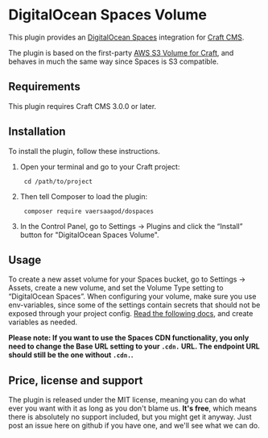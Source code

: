 # DigitalOcean Spaces Volume

This plugin provides an [DigitalOcean Spaces](https://www.digitalocean.com/products/spaces/) integration for [Craft CMS](https://craftcms.com/).

The plugin is based on the first-party [AWS S3 Volume for Craft](https://github.com/craftcms/aws-s3/tree/master/src), and behaves in much the same way since Spaces is S3 compatible.  

## Requirements

This plugin requires Craft CMS 3.0.0 or later. 

## Installation

To install the plugin, follow these instructions.

1. Open your terminal and go to your Craft project:

        cd /path/to/project

2. Then tell Composer to load the plugin:

        composer require vaersaagod/dospaces

3. In the Control Panel, go to Settings → Plugins and click the “Install” button for "DigitalOcean Spaces Volume".

## Usage

To create a new asset volume for your Spaces bucket, go to Settings → Assets, 
create a new volume, and set the Volume Type setting to “DigitalOcean Spaces”.
When configuring your volume, make sure you use env-variables, since some of the
settings contain secrets that should not be exposed through your project
config. [Read the following docs](https://craftcms.com/docs/3.x/config/#environmental-configuration), 
and create variables as needed.

**Please note: If you want to use the Spaces CDN functionality, you only
need to change the Base URL setting to your `.cdn.` URL. The endpoint URL
should still be the one without `.cdn.`.**


## Price, license and support

The plugin is released under the MIT license, meaning you can do what ever 
you want with it as long as you don't blame us. **It's free**, which means 
there is absolutely no support included, but you might get it anyway. Just 
post an issue here on github if you have one, and we'll see what we can do. 
